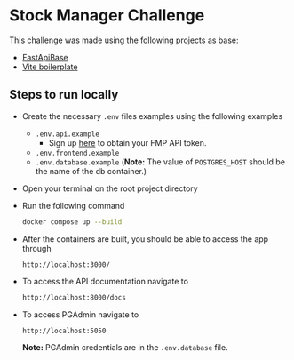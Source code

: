 # Stock Manager Challenge

This challenge was made using the following projects as base:

- [FastApiBase](https://github.com/nanlabs/backend-reference/tree/main/examples/fastapi-base)
- [Vite boilerplate](https://github.com/emre-cil/vite-mui-ts)


## Steps to run locally

- Create the necessary `.env` files examples using the following examples
  - `.env.api.example`
    - Sign up [here](https://site.financialmodelingprep.com/developer/docs) to obtain your FMP API token.
  - `.env.frontend.example`
  - `.env.database.example` (**Note:** The value of `POSTGRES_HOST` should be the name of the db container.)
- Open your terminal on the root project directory
- Run the following command
  ```bash
  docker compose up --build
  ```
- After the containers are built, you should be able to access the app through
  ```
  http://localhost:3000/
  ```
- To access the API documentation navigate to
  ```bash
  http://localhost:8000/docs
  ```
- To access PGAdmin navigate to

  ```bash
  http://localhost:5050
  ```
  **Note:** PGAdmin credentials are in the `.env.database` file.